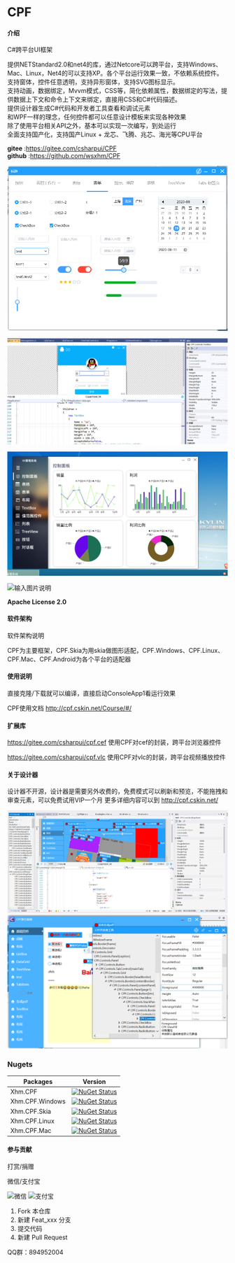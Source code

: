 # CPF

#### 介绍
C#跨平台UI框架

提供NETStandard2.0和net4的库，通过Netcore可以跨平台，支持Windows、Mac、Linux，Net4的可以支持XP。各个平台运行效果一致，不依赖系统控件。<br/>
支持窗体，控件任意透明，支持异形窗体，支持SVG图标显示。<br/>
支持动画，数据绑定，Mvvm模式，CSS等，简化依赖属性，数据绑定的写法，提供数据上下文和命令上下文来绑定，直接用CSS和C#代码描述。<br/>
提供设计器生成C#代码和开发者工具查看和调试元素<br/>
和WPF一样的理念，任何控件都可以任意设计模板来实现各种效果<br/>
除了使用平台相关API之外，基本可以实现一次编写，到处运行<br/>
全面支持国产化，支持国产Linux + 龙芯、飞腾、兆芯、海光等CPU平台

 **gitee** :https://gitee.com/csharpui/CPF <br/>
 **github** :https://github.com/wsxhm/CPF

![输入图片说明](Other/2image.png)

![输入图片说明](Other/1image.png)

![输入图片说明](Other/image.png)

![输入图片说明](Other/yunchaobi.gif)

 **Apache License 2.0** 

#### 软件架构
软件架构说明

CPF为主要框架，CPF.Skia为用skia做图形适配，CPF.Windows、CPF.Linux、CPF.Mac、CPF.Android为各个平台的适配器


#### 使用说明

直接克隆/下载就可以编译，直接启动ConsoleApp1看运行效果

CPF使用文档 http://cpf.cskin.net/Course/#/

#### 扩展库

https://gitee.com/csharpui/cpf.cef  使用CPF对cef的封装，跨平台浏览器控件

https://gitee.com/csharpui/cpf.vlc  使用CPF对vlc的封装，跨平台视频播放控件

#### 关于设计器

设计器不开源，设计器是需要另外收费的，免费模式可以刷新和预览，不能拖拽和审查元素，可以免费试用VIP一个月
更多详细内容可以到 http://cpf.cskin.net/ 

![输入图片说明](Other/3image.png)
![输入图片说明](Other/4image.png)

### Nugets

| Packages |           Version                       |
|----------|-----------------------------------------|
| Xhm.CPF  | [![NuGet Status](https://img.shields.io/nuget/v/Xhm.CPF.svg?style=flat)](https://www.nuget.org/packages/Xhm.CPF/)|
| Xhm.CPF.Windows | [![NuGet Status](https://img.shields.io/nuget/v/Xhm.CPF.Windows.svg?style=flat)](https://www.nuget.org/packages/Xhm.CPF.Windows/)|
| Xhm.CPF.Skia | [![NuGet Status](https://img.shields.io/nuget/v/Xhm.CPF.Skia.svg?style=flat)](https://www.nuget.org/packages/Xhm.CPF.Skia/)|
| Xhm.CPF.Linux | [![NuGet Status](https://img.shields.io/nuget/v/Xhm.CPF.Linux.svg?style=flat)](https://www.nuget.org/packages/Xhm.CPF.Linux/)|
| Xhm.CPF.Mac | [![NuGet Status](https://img.shields.io/nuget/v/Xhm.CPF.Mac.svg?style=flat)](https://www.nuget.org/packages/Xhm.CPF.Mac/)|


#### 参与贡献

打赏/捐赠

微信/支付宝

<img src="https://gitee.com/csharpui/CPF/raw/master/Other/weixin.png" title="微信">
<img src="https://gitee.com/csharpui/CPF/raw/master/Other/zhifubao.png" title="支付宝">

1.  Fork 本仓库
2.  新建 Feat_xxx 分支
3.  提交代码
4.  新建 Pull Request

QQ群：894952004
